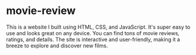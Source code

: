 # movie-review
This is a website I built using HTML, CSS, and JavaScript. It's super easy to use and looks great on any device. You can find tons of movie reviews, ratings, and details. The site is interactive and user-friendly, making it a breeze to explore and discover new films.
